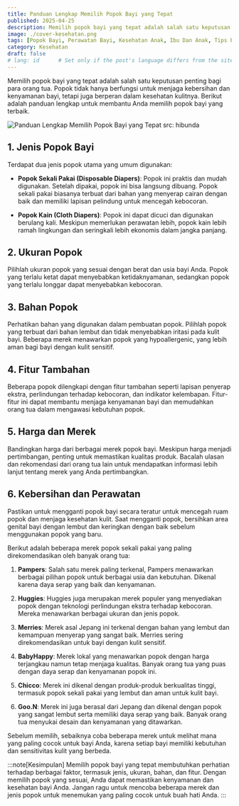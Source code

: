 ```yaml
---
title: Panduan Lengkap Memilih Popok Bayi yang Tepat
published: 2025-04-25
description: Memilih popok bayi yang tepat adalah salah satu keputusan penting bagi para orang tua. Popok tidak hanya berfungsi untuk menjaga kebersihan dan kenyamanan bayi, tetapi juga berperan dalam kesehatan kulitnya.
image: ./cover-kesehatan.png
tags: [Popok Bayi, Perawatan Bayi, Kesehatan Anak, Ibu Dan Anak, Tips Parenting, Kesehatan]
category: Kesehatan
draft: false
# lang: id      # Set only if the post's language differs from the site's language in `config.ts`
---
```


Memilih popok bayi yang tepat adalah salah satu keputusan penting bagi para orang tua. Popok tidak hanya berfungsi untuk menjaga kebersihan dan kenyamanan bayi, tetapi juga berperan dalam kesehatan kulitnya. Berikut adalah panduan lengkap untuk membantu Anda memilih popok bayi yang terbaik.

![Panduan Lengkap Memilih Popok Bayi yang Tepat src: hibunda](https://akcdn.detik.net.id/visual/2022/08/31/ilustrasi-waktu-mengganti-popok-bayi_169.jpeg)

## 1. Jenis Popok Bayi
Terdapat dua jenis popok utama yang umum digunakan:

- **Popok Sekali Pakai (Disposable Diapers)**: Popok ini praktis dan mudah digunakan. Setelah dipakai, popok ini bisa langsung dibuang. Popok sekali pakai biasanya terbuat dari bahan yang menyerap cairan dengan baik dan memiliki lapisan pelindung untuk mencegah kebocoran.

- **Popok Kain (Cloth Diapers)**: Popok ini dapat dicuci dan digunakan berulang kali. Meskipun memerlukan perawatan lebih, popok kain lebih ramah lingkungan dan seringkali lebih ekonomis dalam jangka panjang.

## 2. Ukuran Popok
Pilihlah ukuran popok yang sesuai dengan berat dan usia bayi Anda. Popok yang terlalu ketat dapat menyebabkan ketidaknyamanan, sedangkan popok yang terlalu longgar dapat menyebabkan kebocoran.

## 3. Bahan Popok
Perhatikan bahan yang digunakan dalam pembuatan popok. Pilihlah popok yang terbuat dari bahan lembut dan tidak menyebabkan iritasi pada kulit bayi. Beberapa merek menawarkan popok yang hypoallergenic, yang lebih aman bagi bayi dengan kulit sensitif.

## 4. Fitur Tambahan
Beberapa popok dilengkapi dengan fitur tambahan seperti lapisan penyerap ekstra, perlindungan terhadap kebocoran, dan indikator kelembapan. Fitur-fitur ini dapat membantu menjaga kenyamanan bayi dan memudahkan orang tua dalam mengawasi kebutuhan popok.

## 5. Harga dan Merek
Bandingkan harga dari berbagai merek popok bayi. Meskipun harga menjadi pertimbangan, penting untuk memastikan kualitas produk. Bacalah ulasan dan rekomendasi dari orang tua lain untuk mendapatkan informasi lebih lanjut tentang merek yang Anda pertimbangkan.

## 6. Kebersihan dan Perawatan
Pastikan untuk mengganti popok bayi secara teratur untuk mencegah ruam popok dan menjaga kesehatan kulit. Saat mengganti popok, bersihkan area genital bayi dengan lembut dan keringkan dengan baik sebelum menggunakan popok yang baru.

Berikut adalah beberapa merek popok sekali pakai yang paling direkomendasikan oleh banyak orang tua:

1. **Pampers**: Salah satu merek paling terkenal, Pampers menawarkan berbagai pilihan popok untuk berbagai usia dan kebutuhan. Dikenal karena daya serap yang baik dan kenyamanan.

2. **Huggies**: Huggies juga merupakan merek populer yang menyediakan popok dengan teknologi perlindungan ekstra terhadap kebocoran. Mereka menawarkan berbagai ukuran dan jenis popok.

3. **Merries**: Merek asal Jepang ini terkenal dengan bahan yang lembut dan kemampuan menyerap yang sangat baik. Merries sering direkomendasikan untuk bayi dengan kulit sensitif.

4. **BabyHappy**: Merek lokal yang menawarkan popok dengan harga terjangkau namun tetap menjaga kualitas. Banyak orang tua yang puas dengan daya serap dan kenyamanan popok ini.

5. **Chicco**: Merek ini dikenal dengan produk-produk berkualitas tinggi, termasuk popok sekali pakai yang lembut dan aman untuk kulit bayi.

6. **Goo.N**: Merek ini juga berasal dari Jepang dan dikenal dengan popok yang sangat lembut serta memiliki daya serap yang baik. Banyak orang tua menyukai desain dan kenyamanan yang ditawarkan.

Sebelum memilih, sebaiknya coba beberapa merek untuk melihat mana yang paling cocok untuk bayi Anda, karena setiap bayi memiliki kebutuhan dan sensitivitas kulit yang berbeda.

:::note[Kesimpulan]
Memilih popok bayi yang tepat membutuhkan perhatian terhadap berbagai faktor, termasuk jenis, ukuran, bahan, dan fitur. Dengan memilih popok yang sesuai, Anda dapat memastikan kenyamanan dan kesehatan bayi Anda. Jangan ragu untuk mencoba beberapa merek dan jenis popok untuk menemukan yang paling cocok untuk buah hati Anda.
:::
